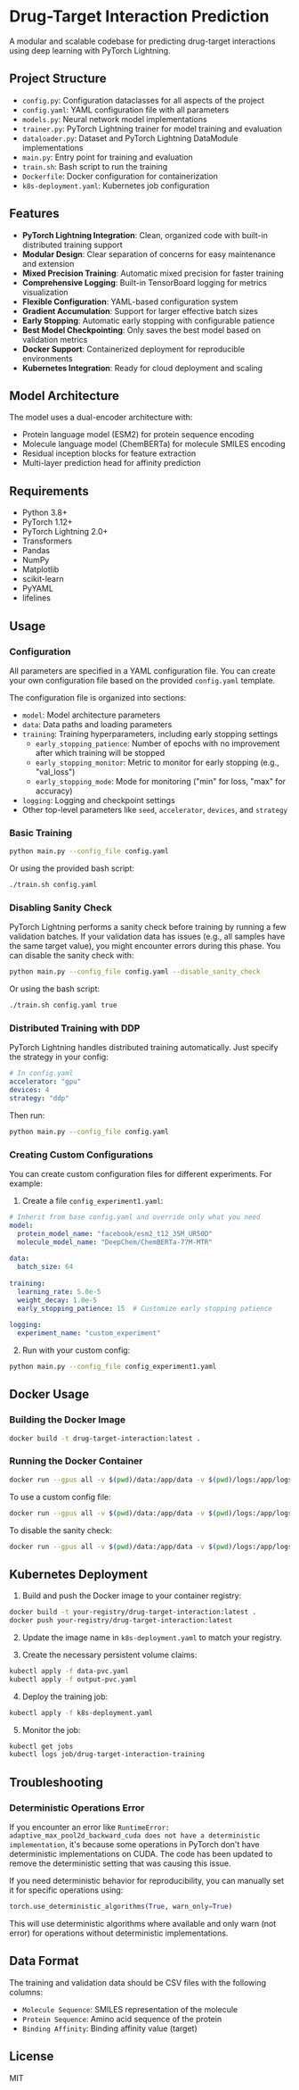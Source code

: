 # Drug-Target Interaction Prediction

A modular and scalable codebase for predicting drug-target interactions using deep learning with PyTorch Lightning.

## Project Structure

- `config.py`: Configuration dataclasses for all aspects of the project
- `config.yaml`: YAML configuration file with all parameters
- `models.py`: Neural network model implementations
- `trainer.py`: PyTorch Lightning trainer for model training and evaluation
- `dataloader.py`: Dataset and PyTorch Lightning DataModule implementations
- `main.py`: Entry point for training and evaluation
- `train.sh`: Bash script to run the training
- `Dockerfile`: Docker configuration for containerization
- `k8s-deployment.yaml`: Kubernetes job configuration

## Features

- **PyTorch Lightning Integration**: Clean, organized code with built-in distributed training support
- **Modular Design**: Clear separation of concerns for easy maintenance and extension
- **Mixed Precision Training**: Automatic mixed precision for faster training
- **Comprehensive Logging**: Built-in TensorBoard logging for metrics visualization
- **Flexible Configuration**: YAML-based configuration system
- **Gradient Accumulation**: Support for larger effective batch sizes
- **Early Stopping**: Automatic early stopping with configurable patience
- **Best Model Checkpointing**: Only saves the best model based on validation metrics
- **Docker Support**: Containerized deployment for reproducible environments
- **Kubernetes Integration**: Ready for cloud deployment and scaling

## Model Architecture

The model uses a dual-encoder architecture with:
- Protein language model (ESM2) for protein sequence encoding
- Molecule language model (ChemBERTa) for molecule SMILES encoding
- Residual inception blocks for feature extraction
- Multi-layer prediction head for affinity prediction

## Requirements

- Python 3.8+
- PyTorch 1.12+
- PyTorch Lightning 2.0+
- Transformers
- Pandas
- NumPy
- Matplotlib
- scikit-learn
- PyYAML
- lifelines

## Usage

### Configuration

All parameters are specified in a YAML configuration file. You can create your own configuration file based on the provided `config.yaml` template.

The configuration file is organized into sections:
- `model`: Model architecture parameters
- `data`: Data paths and loading parameters
- `training`: Training hyperparameters, including early stopping settings
  - `early_stopping_patience`: Number of epochs with no improvement after which training will be stopped
  - `early_stopping_monitor`: Metric to monitor for early stopping (e.g., "val_loss")
  - `early_stopping_mode`: Mode for monitoring ("min" for loss, "max" for accuracy)
- `logging`: Logging and checkpoint settings
- Other top-level parameters like `seed`, `accelerator`, `devices`, and `strategy`

### Basic Training

```bash
python main.py --config_file config.yaml
```

Or using the provided bash script:

```bash
./train.sh config.yaml
```

### Disabling Sanity Check

PyTorch Lightning performs a sanity check before training by running a few validation batches. If your validation data has issues (e.g., all samples have the same target value), you might encounter errors during this phase. You can disable the sanity check with:

```bash
python main.py --config_file config.yaml --disable_sanity_check
```

Or using the bash script:

```bash
./train.sh config.yaml true
```

### Distributed Training with DDP

PyTorch Lightning handles distributed training automatically. Just specify the strategy in your config:

```yaml
# In config.yaml
accelerator: "gpu"
devices: 4
strategy: "ddp"
```

Then run:

```bash
python main.py --config_file config.yaml
```

### Creating Custom Configurations

You can create custom configuration files for different experiments. For example:

1. Create a file `config_experiment1.yaml`:
```yaml
# Inherit from base config.yaml and override only what you need
model:
  protein_model_name: "facebook/esm2_t12_35M_UR50D"
  molecule_model_name: "DeepChem/ChemBERTa-77M-MTR"
  
data:
  batch_size: 64
  
training:
  learning_rate: 5.0e-5
  weight_decay: 1.0e-5
  early_stopping_patience: 15  # Customize early stopping patience
  
logging:
  experiment_name: "custom_experiment"
```

2. Run with your custom config:
```bash
python main.py --config_file config_experiment1.yaml
```

## Docker Usage

### Building the Docker Image

```bash
docker build -t drug-target-interaction:latest .
```

### Running the Docker Container

```bash
docker run --gpus all -v $(pwd)/data:/app/data -v $(pwd)/logs:/app/logs -v $(pwd)/checkpoints:/app/checkpoints drug-target-interaction:latest
```

To use a custom config file:

```bash
docker run --gpus all -v $(pwd)/data:/app/data -v $(pwd)/logs:/app/logs -v $(pwd)/checkpoints:/app/checkpoints drug-target-interaction:latest custom_config.yaml
```

To disable the sanity check:

```bash
docker run --gpus all -v $(pwd)/data:/app/data -v $(pwd)/logs:/app/logs -v $(pwd)/checkpoints:/app/checkpoints drug-target-interaction:latest config.yaml true
```

## Kubernetes Deployment

1. Build and push the Docker image to your container registry:

```bash
docker build -t your-registry/drug-target-interaction:latest .
docker push your-registry/drug-target-interaction:latest
```

2. Update the image name in `k8s-deployment.yaml` to match your registry.

3. Create the necessary persistent volume claims:

```bash
kubectl apply -f data-pvc.yaml
kubectl apply -f output-pvc.yaml
```

4. Deploy the training job:

```bash
kubectl apply -f k8s-deployment.yaml
```

5. Monitor the job:

```bash
kubectl get jobs
kubectl logs job/drug-target-interaction-training
```

## Troubleshooting

### Deterministic Operations Error

If you encounter an error like `RuntimeError: adaptive_max_pool2d_backward_cuda does not have a deterministic implementation`, it's because some operations in PyTorch don't have deterministic implementations on CUDA. The code has been updated to remove the deterministic setting that was causing this issue.

If you need deterministic behavior for reproducibility, you can manually set it for specific operations using:

```python
torch.use_deterministic_algorithms(True, warn_only=True)
```

This will use deterministic algorithms where available and only warn (not error) for operations without deterministic implementations.

## Data Format

The training and validation data should be CSV files with the following columns:
- `Molecule Sequence`: SMILES representation of the molecule
- `Protein Sequence`: Amino acid sequence of the protein
- `Binding Affinity`: Binding affinity value (target)

## License

MIT 